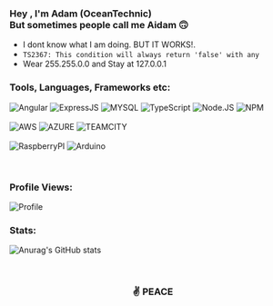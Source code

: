 <h3><strong>Hey , I'm Adam (OceanTechnic) <br>But sometimes people call me Aidam 🙃</strong></h3>

- I dont know what I am doing. BUT IT WORKS!.
- `TS2367: This condition will always return 'false' with any`
- Wear 255.255.0.0 and Stay at 127.0.0.1

### **Tools, Languages, Frameworks etc:**
![Angular](https://img.shields.io/badge/Angular-DD0031?style=for-the-badge&logo=angular&logoColor=white)
![ExpressJS](https://img.shields.io/badge/Express.js-000000?style=for-the-badge&logo=express&logoColor=white)
![MYSQL](https://img.shields.io/badge/MySQL-00000F?style=for-the-badge&logo=mysql&logoColor=white)
![TypeScript](https://img.shields.io/badge/TypeScript-007ACC?style=for-the-badge&logo=typescript&logoColor=white)
![Node.JS](https://img.shields.io/badge/Node.js-339933?style=for-the-badge&logo=nodedotjs&logoColor=white)
![NPM](https://img.shields.io/badge/npm-CB3837?style=for-the-badge&logo=npm&logoColor=white)
<br>
<br>
![AWS](https://img.shields.io/badge/-AWS-%23F8991D?style=for-the-badge)
![AZURE](https://img.shields.io/badge/-Azure-%230078D4?style=for-the-badge)
![TEAMCITY](https://img.shields.io/badge/-TeamCity-%23905CFB?style=for-the-badge)
<br>
<br>
![RaspberryPI](https://img.shields.io/badge/RASPBERRY%20PI-C51A4A.svg?&style=for-the-badge&logo=raspberry%20pi&logoColor=white)
![Arduino](https://img.shields.io/badge/Arduino-00979D?style=for-the-badge&logo=Arduino&logoColor=white)

<br>

<h3><strong>Profile Views:</strong></h3>
<img src = "https://profile-counter.glitch.me/OceanTechnic/count.svg" alt="Profile"/>

<h3><strong>Stats:</strong></h3>

![Anurag's GitHub stats](https://github-readme-stats.vercel.app/api?username=OceanTechnic&show_icons=true&theme=onedark&count_private=true)

<br>
<h3 align="center">✌️ PEACE</h3>
